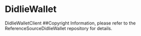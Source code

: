 # DidlieWallet
DidlieWalletClient
##Copyright Information, please refer to the ReferenceSourceDidlieWallet repository for details.
